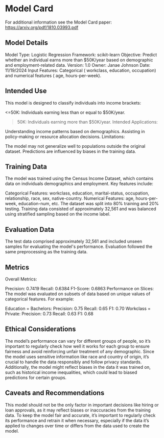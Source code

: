 # Model Card

For additional information see the Model Card paper: https://arxiv.org/pdf/1810.03993.pdf

## Model Details
Model Type: Logistic Regression 
Framework: scikit-learn
Objective: Predict whether an individual earns more than $50K/year based on demographic and employment-related data.
Version: 1.0
Owner: Janae Johnson
Date: 11/19/2024
Input Features: Categorical ( workclass, education, occupation) and numerical features ( age, hours-per-week).

## Intended Use
This model is designed to classify individuals into income brackets:

<=50K: Individuals earning less than or equal to $50K/year.
>50K: Individuals earning more than $50K/year.
Intended Applications:

Understanding income patterns based on demographics.
Assisting in policy-making or resource allocation decisions.
Limitations:

The model may not generalize well to populations outside the original dataset.
Predictions are influenced by biases in the training data.
## Training Data
The model was trained using the Census Income Dataset, which contains data on individuals demographics and employment. Key features include:

Categorical Features: workclass, education, marital-status, occupation, relationship, race, sex, native-country.
Numerical Features: age, hours-per-week, education-num, etc.
The dataset was split into 80% training and 20% testing. Training data consisted of approximately 32,561 and was balanced using stratified sampling based on the income label.
## Evaluation Data
The test data comprised approximately 32,561 and included unseen samples for evaluating the model's performance. Evaluation followed the same preprocessing as the training data.
## Metrics
Overall Metrics:

Precision: 0.7419
Recall: 0.6384
F1-Score: 0.6863
Performance on Slices: The model was evaluated on subsets of data based on unique values of categorical features. For example:

Education = Bachelors:
Precision: 0.75  Recall: 0.65  F1: 0.70
Workclass = Private:
Precision: 0.73  Recall: 0.63  F1: 0.68

## Ethical Considerations
The model’s performance can vary for different groups of people, so it’s important to regularly check how well it works for each group to ensure fairness and avoid reinforcing unfair treatment of any demographic. Since the model uses sensitive information like race and country of origin, it’s crucial to handle the data responsibly and follow privacy standards. Additionally, the model might reflect biases in the data it was trained on, such as historical income inequalities, which could lead to biased predictions for certain groups.
## Caveats and Recommendations
This model should not be the only factor in important decisions like hiring or loan approvals, as it may reflect biases or inaccuracies from the training data. To keep the model fair and accurate, it’s important to regularly check its performance and retrain it when necessary, especially if the data it’s applied to changes over time or differs from the data used to create the model.
